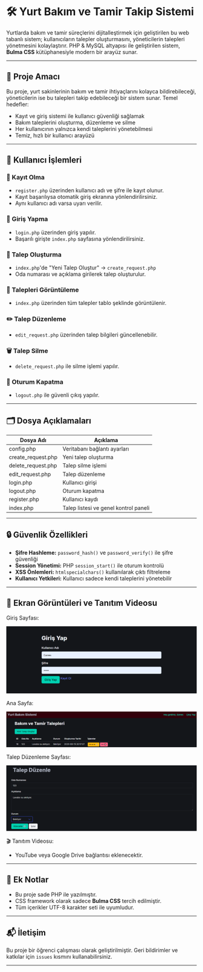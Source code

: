 # 🛠️ Yurt Bakım ve Tamir Takip Sistemi

Yurtlarda bakım ve tamir süreçlerini dijitalleştirmek için geliştirilen bu web tabanlı sistem; kullanıcıların talepler oluşturmasını, yöneticilerin talepleri yönetmesini kolaylaştırır. PHP & MySQL altyapısı ile geliştirilen sistem, **Bulma CSS** kütüphanesiyle modern bir arayüz sunar.

---

## 🎯 Proje Amacı

Bu proje, yurt sakinlerinin bakım ve tamir ihtiyaçlarını kolayca bildirebileceği, yöneticilerin ise bu talepleri takip edebileceği bir sistem sunar. Temel hedefler:

- Kayıt ve giriş sistemi ile kullanıcı güvenliği sağlamak  
- Bakım taleplerini oluşturma, düzenleme ve silme  
- Her kullanıcının yalnızca kendi taleplerini yönetebilmesi  
- Temiz, hızlı bir kullanıcı arayüzü

---

## 🔐 Kullanıcı İşlemleri

### 👤 Kayıt Olma

- `register.php` üzerinden kullanıcı adı ve şifre ile kayıt olunur.  
- Kayıt başarılıysa otomatik giriş ekranına yönlendirilirsiniz.  
- Aynı kullanıcı adı varsa uyarı verilir.

### 🔑 Giriş Yapma

- `login.php` üzerinden giriş yapılır.  
- Başarılı girişte `index.php` sayfasına yönlendirilirsiniz.

### 📩 Talep Oluşturma

- `index.php`'de "Yeni Talep Oluştur" → `create_request.php`  
- Oda numarası ve açıklama girilerek talep oluşturulur.

### 📄 Talepleri Görüntüleme

- `index.php` üzerinden tüm talepler tablo şeklinde görüntülenir.

### ✏️ Talep Düzenleme

- `edit_request.php` üzerinden talep bilgileri güncellenebilir.

### 🗑️ Talep Silme

- `delete_request.php` ile silme işlemi yapılır.

### 🚪 Oturum Kapatma

- `logout.php` ile güvenli çıkış yapılır.

---

## 🗂️ Dosya Açıklamaları

| Dosya Adı             | Açıklama                                      |
|-----------------------|-----------------------------------------------|
| config.php            | Veritabanı bağlantı ayarları                  |
| create_request.php    | Yeni talep oluşturma                          |
| delete_request.php    | Talep silme işlemi                            |
| edit_request.php      | Talep düzenleme                               |
| login.php             | Kullanıcı girişi                              |
| logout.php            | Oturum kapatma                                |
| register.php          | Kullanıcı kaydı                               |
| index.php             | Talep listesi ve genel kontrol paneli         |

---

## 🔒 Güvenlik Özellikleri

- **Şifre Hashleme:** `password_hash()` ve `password_verify()` ile şifre güvenliği  
- **Session Yönetimi:** PHP `session_start()` ile oturum kontrolü  
- **XSS Önlemleri:** `htmlspecialchars()` kullanılarak çıktı filtreleme  
- **Kullanıcı Yetkileri:** Kullanıcı sadece kendi taleplerini yönetebilir

---

## 📸 Ekran Görüntüleri ve Tanıtım Videosu

Giriş Sayfası:

![Giriş Sayfası](pictures/Ekran%20görüntüsü%202025-06-15%20201624.png)

Ana Sayfa:

![Ana Sayfa](pictures/Ekran%20görüntüsü%202025-06-15%20201736.png)

Talep Düzenleme Sayfası:

![Talep Düzenle](pictures/Ekran%20görüntüsü%202025-06-15%20201747.png)

🎬 Tanıtım Videosu:  
- YouTube veya Google Drive bağlantısı eklenecektir.

---

## 📝 Ek Notlar

- Bu proje sade PHP ile yazılmıştır.
- CSS framework olarak sadece **Bulma CSS** tercih edilmiştir.
- Tüm içerikler UTF-8 karakter seti ile uyumludur.

---

## 📬 İletişim

Bu proje bir öğrenci çalışması olarak geliştirilmiştir. Geri bildirimler ve katkılar için `issues` kısmını kullanabilirsiniz.

---
